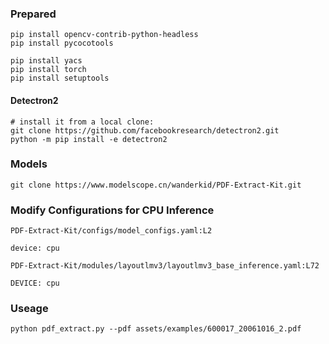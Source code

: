 

### Prepared

```shell
pip install opencv-contrib-python-headless
pip install pycocotools

pip install yacs
pip install torch
pip install setuptools
```



#### Detectron2

```shell
# install it from a local clone:
git clone https://github.com/facebookresearch/detectron2.git
python -m pip install -e detectron2
```



### Models

```shell
git clone https://www.modelscope.cn/wanderkid/PDF-Extract-Kit.git
```





### Modify Configurations for CPU Inference

`PDF-Extract-Kit/configs/model_configs.yaml:L2`

```
device: cpu
```

`PDF-Extract-Kit/modules/layoutlmv3/layoutlmv3_base_inference.yaml:L72`

```
DEVICE: cpu
```



### Useage

```shell
python pdf_extract.py --pdf assets/examples/600017_20061016_2.pdf
```

